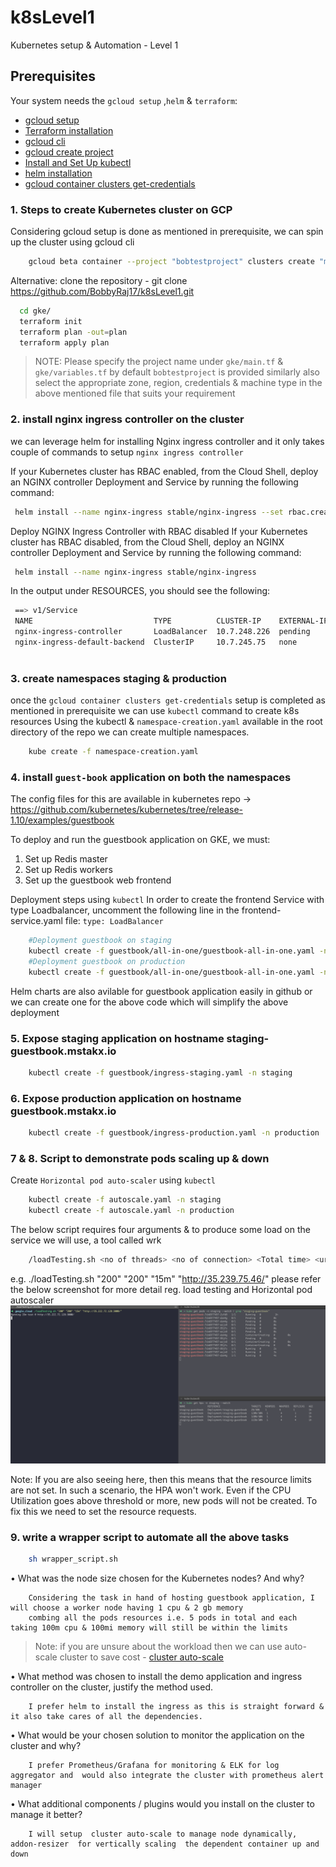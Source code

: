 # k8sLevel1
Kubernetes setup &amp; Automation - Level 1

## Prerequisites
Your system needs the `gcloud setup` ,`helm` & `terraform`:
- [gcloud setup ](https://cloud.google.com/community/tutorials/getting-started-on-gcp-with-terraform)
- [Terraform installation](https://learn.hashicorp.com/terraform/getting-started/install.html)
- [gcloud cli](https://cloud.google.com/pubsub/docs/quickstart-cli)
- [gcloud create project](https://cloud.google.com/sdk/gcloud/reference/projects/create)
- [Install and Set Up kubectl](https://kubernetes.io/docs/tasks/tools/install-kubectl/)
- [helm installation](https://helm.sh/docs/using_helm/)
- [gcloud container clusters get-credentials](https://cloud.google.com/sdk/gcloud/reference/container/clusters/get-credentials)

### 1. Steps to create Kubernetes cluster on GCP
Considering gcloud setup is done as mentioned in prerequisite, we can spin up the cluster using gcloud cli

```bash
    gcloud beta container --project "bobtestproject" clusters create "mstakx" --zone "asia-south1-c" --machine-type "custom-1-2048"  --disk-size "120" " --num-nodes "1" 
```

Alternative:
clone the repository - git clone https://github.com/BobbyRaj17/k8sLevel1.git
```bash
  cd gke/
  terraform init
  terraform plan -out=plan
  terraform apply plan
  ```
  

 > NOTE: Please specify the project name under `gke/main.tf` & `gke/variables.tf` by default `bobtestproject` is provided
 similarly also select the appropriate zone, region, credentials & machine type in the above mentioned file that suits your requirement
 
 ### 2. install nginx ingress controller on the cluster
 
 we can leverage helm for installing Nginx ingress controller and it only takes couple of commands to setup `nginx ingress controller` 
 
 If your Kubernetes cluster has RBAC enabled, from the Cloud Shell, deploy an NGINX controller Deployment and Service by running the following command:
 ```bash
  helm install --name nginx-ingress stable/nginx-ingress --set rbac.create=true --set controller.publishService.enabled=true
  ```
 
 Deploy NGINX Ingress Controller with RBAC disabled
 If your Kubernetes cluster has RBAC disabled, from the Cloud Shell, deploy an NGINX controller Deployment and Service by running the following command:
  ```bash
   helm install --name nginx-ingress stable/nginx-ingress
  ```

 In the output under RESOURCES, you should see the following:
 
 ``` bash
  ==> v1/Service
  NAME                           TYPE          CLUSTER-IP    EXTERNAL-IP  PORT(S)                     AGE
  nginx-ingress-controller       LoadBalancer  10.7.248.226  pending      80:30890/TCP,443:30258/TCP  1s
  nginx-ingress-default-backend  ClusterIP     10.7.245.75   none         80/TCP                      1s
  
 ```
 
### 3. create namespaces staging & production
 
 once the `gcloud container clusters get-credentials` setup is completed as mentioned in prerequisite we can use `kubectl` command to create k8s resources
 Using the kubectl &  `namespace-creation.yaml` available in the root directory of the repo we can create multiple namespaces.
```bash
    kube create -f namespace-creation.yaml
```
  
 ### 4. install `guest-book` application on both the namespaces 
 
 The config files for this are available in kubernetes repo -> https://github.com/kubernetes/kubernetes/tree/release-1.10/examples/guestbook
 
 To deploy and run the guestbook application on GKE, we must:
 1. Set up  Redis master
 2. Set up Redis workers
 3. Set up the guestbook web frontend
 
 Deployment steps using `kubectl`
 In order to create the frontend Service with type Loadbalancer, uncomment the following line in the frontend-service.yaml file:
 `type: LoadBalancer`
```bash
    #Deployment guestbook on staging
    kubectl create -f guestbook/all-in-one/guestbook-all-in-one.yaml -n staging
    #Deployment guestbook on production
    kubectl create -f guestbook/all-in-one/guestbook-all-in-one.yaml -n production
```
  Helm charts are also avilable for guestbook application easily in github or we can create one for the above code which will simplify the above deployment

### 5. Expose staging application on hostname staging-guestbook.mstakx.io
```bash
    kubectl create -f guestbook/ingress-staging.yaml -n staging
```
 
### 6. Expose production application on hostname guestbook.mstakx.io
```bash
    kubectl create -f guestbook/ingress-production.yaml -n production
```
 
### 7 & 8. Script to demonstrate pods scaling up & down 

Create `Horizontal pod auto-scaler` using `kubectl`

```bash
    kubectl create -f autoscale.yaml -n staging
    kubectl create -f autoscale.yaml -n production
```

The below script requires four arguments & to produce some load on the service we will use, a tool called wrk
```bash
    /loadTesting.sh <no of threads> <no of connection> <Total time> <url to test>
```

e.g. ./loadTesting.sh "200" "200" "15m" "http://35.239.75.46/"
please refer the below screenshot for more detail reg. load testing and Horizontal pod autoscaler
![Loadtesting](images/loadtesting.png) 
 
Note: If you are also seeing <unknown> here, then this means that the resource limits are not set.
In such a scenario, the HPA won't work. Even if the CPU Utilization goes above threshold or more, new pods will not be created. To fix this we need to set the resource requests.

### 9. write a wrapper script to automate all the above tasks 
```bash
    sh wrapper_script.sh
```

• What was the node size chosen for the Kubernetes nodes? And why?

```text
    Considering the task in hand of hosting guestbook application, I will choose a worker node having 1 cpu & 2 gb memory
    combing all the pods resources i.e. 5 pods in total and each taking 100m cpu & 100mi memory will still be within the limits
```
> Note: if you are unsure about the workload then we can use auto-scale cluster to save cost - [cluster auto-scale](https://cloud.google.com/kubernetes-engine/docs/concepts/cluster-autoscaler)

• What method was chosen to install the demo application and ingress controller on the cluster, justify the method used.

```text
    I prefer helm to install the ingress as this is straight forward & it also take cares of all the dependencies.
```

• What would be your chosen solution to monitor the application on the cluster and why?

```text
    I prefer Prometheus/Grafana for monitoring & ELK for log aggregator and  would also integrate the cluster with prometheus alert manager
```

• What additional components / plugins would you install on the cluster to manage it better?

```text
    I will setup  cluster auto-scale to manage node dynamically, addon-resizer  for vertically scaling  the dependent container up and down
```